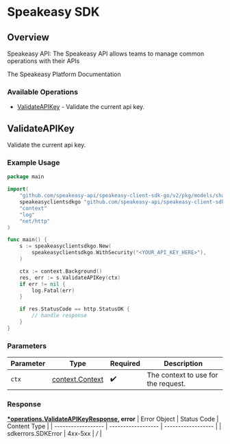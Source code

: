 # Speakeasy SDK


## Overview

Speakeasy API: The Speakeasy API allows teams to manage common operations with their APIs

The Speakeasy Platform Documentation
</docs>
### Available Operations

* [ValidateAPIKey](#validateapikey) - Validate the current api key.

## ValidateAPIKey

Validate the current api key.

### Example Usage

```go
package main

import(
	"github.com/speakeasy-api/speakeasy-client-sdk-go/v2/pkg/models/shared"
	speakeasyclientsdkgo "github.com/speakeasy-api/speakeasy-client-sdk-go/v2"
	"context"
	"log"
	"net/http"
)

func main() {
    s := speakeasyclientsdkgo.New(
        speakeasyclientsdkgo.WithSecurity("<YOUR_API_KEY_HERE>"),
    )

    ctx := context.Background()
    res, err := s.ValidateAPIKey(ctx)
    if err != nil {
        log.Fatal(err)
    }

    if res.StatusCode == http.StatusOK {
        // handle response
    }
}
```

### Parameters

| Parameter                                             | Type                                                  | Required                                              | Description                                           |
| ----------------------------------------------------- | ----------------------------------------------------- | ----------------------------------------------------- | ----------------------------------------------------- |
| `ctx`                                                 | [context.Context](https://pkg.go.dev/context#Context) | :heavy_check_mark:                                    | The context to use for the request.                   |


### Response

**[*operations.ValidateAPIKeyResponse](../../pkg/models/operations/validateapikeyresponse.md), error**
| Error Object       | Status Code        | Content Type       |
| ------------------ | ------------------ | ------------------ |
| sdkerrors.SDKError | 4xx-5xx            | */*                |
